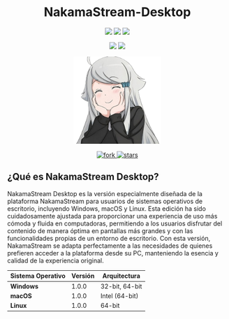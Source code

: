 <h1 align="center">
NakamaStream-Desktop
</h1>

<p align="center">
  <a href="#"><img src="https://img.shields.io/badge/JavaScript-F7DF1E.svg?style=for-the-badge&logo=JavaScript&logoColor=black"/></a>
  <a href="#"><img src="https://img.shields.io/badge/HTML5-E34F26.svg?style=for-the-badge&logo=HTML5&logoColor=white"/></a>
  <a href="#"><img src="https://img.shields.io/badge/Tailwind%20CSS-06B6D4.svg?style=for-the-badge&logo=Tailwind-CSS&logoColor=white"/></a>
</p>

<p align="center">
  <a href="#"><img src="https://img.shields.io/badge/Electron-47848F.svg?style=for-the-badge&logo=Electron&logoColor=white"/></a>
  <a href="#"><img src="https://img.shields.io/badge/electronbuilder-000000.svg?style=for-the-badge&logo=electron-builder&logoColor=white"/></a>
</p>

<p align="center">
  <a href="nakamastream.domcloud.dev" target="_blank">
    <img src="https://github.com/NakamaStream/Resources/blob/main/NakamStream-logo-HD-removebg.png?raw=true" alt="Logo" width="200"/>
  </a>
</p>

<p align="center">
  <a href="https://github.com/NakamaStream/NakamaStream-Desktop/fork">
    <img src="https://img.shields.io/github/forks/NakamaStream/NakamaStream-Desktop?style=social" alt="fork"/>
  </a>
  <a href="https://github.com/NakamaStream/NakamaStream-Desktop">
    <img src="https://img.shields.io/github/stars/NakamaStream/NakamaStream-Desktop?style=social" alt="stars"/>
  </a>
</p>

## ¿Qué es NakamaStream Desktop?

NakamaStream Desktop es la versión especialmente diseñada de la plataforma NakamaStream para usuarios de sistemas operativos de escritorio, incluyendo Windows, macOS y Linux. Esta edición ha sido cuidadosamente ajustada para proporcionar una experiencia de uso más cómoda y fluida en computadoras, permitiendo a los usuarios disfrutar del contenido de manera óptima en pantallas más grandes y con las funcionalidades propias de un entorno de escritorio. Con esta versión, NakamaStream se adapta perfectamente a las necesidades de quienes prefieren acceder a la plataforma desde su PC, manteniendo la esencia y calidad de la experiencia original.

| **Sistema Operativo** | **Versión** | **Arquitectura** |
|-----------------------|-------------|------------------|
| **Windows**           | 1.0.0       | 32-bit, 64-bit   |
| **macOS**             | 1.0.0       | Intel (64-bit)   |
| **Linux**             | 1.0.0       | 64-bit           |
